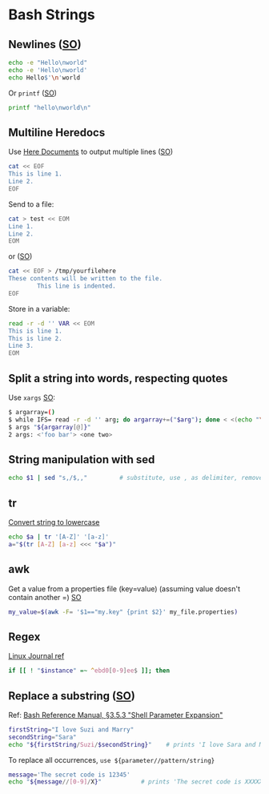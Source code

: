 # Bash Strings

## Newlines ([SO](http://stackoverflow.com/a/8467448/125246))
```bash
echo -e "Hello\nworld"
echo -e 'Hello\nworld'
echo Hello$'\n'world
```
Or `printf` ([SO](http://stackoverflow.com/a/8467449/125246))
```bash
printf "hello\nworld\n"
```

## Multiline Heredocs

Use [Here Documents](https://tldp.org/LDP/abs/html/here-docs.html) to output multiple lines ([SO](https://stackoverflow.com/a/23930212/125246))

```bash
cat << EOF
This is line 1.
Line 2.
EOF
```

Send to a file:

```bash
cat > test << EOM
Line 1.
Line 2.
EOM
```

or ([SO](https://stackoverflow.com/a/2954835/125246))

```bash
cat << EOF > /tmp/yourfilehere
These contents will be written to the file.
        This line is indented.
EOF
```

Store in a variable:

```bash
read -r -d '' VAR << EOM
This is line 1.
This is line 2.
Line 3.
EOM
``` 

## Split a string into words, respecting quotes

Use `xargs` [SO](https://superuser.com/a/1529316/108786):

```bash
$ argarray=()
$ while IFS= read -r -d '' arg; do argarray+=("$arg"); done < <(echo "\"'foo bar'\" 'one two'" | xargs printf '%s\0')
$ args "${argarray[@]}"
2 args: <'foo bar'> <one two>
```

## String manipulation with sed
```bash
echo $1 | sed "s,/$,,"         # substitute, use , as delimiter, remove trailing slash
```

## tr
[Convert string to lowercase](http://stackoverflow.com/questions/2264428/converting-string-to-lower-case-in-bash-shell-scripting)
```bash
echo $a | tr '[A-Z]' '[a-z]'
a="$(tr [A-Z] [a-z] <<< "$a")"
```

## awk

Get a value from a properties file (key=value) (assuming value doesn't contain another =) [SO](http://stackoverflow.com/a/20378117/125246)

```bash
my_value=$(awk -F= '$1=="my.key" {print $2}' my_file.properties)
```

## Regex

[Linux Journal ref](http://www.linuxjournal.com/content/bash-regular-expressions)

```bash
if [[ ! "$instance" =~ ^ebd0[0-9]ee$ ]]; then
```

## Replace a substring ([SO](https://stackoverflow.com/a/13210909/125246))

Ref: [Bash Reference Manual, §3.5.3 "Shell Parameter Expansion"](https://www.gnu.org/software/bash/manual/bash.html#Shell-Parameter-Expansion)

```bash
firstString="I love Suzi and Marry"
secondString="Sara"
echo "${firstString/Suzi/$secondString}"    # prints 'I love Sara and Marry'
```

To replace all occurrences, `use ${parameter//pattern/string}`

```bash
message='The secret code is 12345'
echo "${message//[0-9]/X}"           # prints 'The secret code is XXXXX'

```

